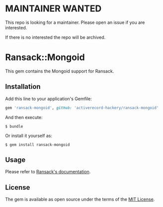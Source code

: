 # MAINTAINER WANTED

This repo is looking for a maintainer. Please open an issue if you are interested.

If there is no interested the repo will be archived.

# Ransack::Mongoid



This gem contains the Mongoid support for Ransack.

## Installation

Add this line to your application's Gemfile:

```ruby
gem 'ransack-mongoid', github: 'activerecord-hackery/ransack-mongoid'
```

And then execute:

    $ bundle

Or install it yourself as:

    $ gem install ransack-mongoid

## Usage

Please refer to [Ransack's documentation](https://github.com/activerecord-hackery/ransack).


## License

The gem is available as open source under the terms of the [MIT License](https://opensource.org/licenses/MIT).
